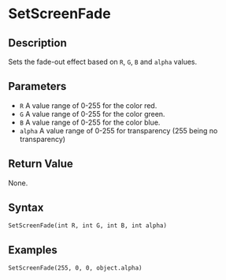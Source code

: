 # SetScreenFade

## Description
Sets the fade-out effect based on `R`, `G`, `B` and `alpha` values.

## Parameters
- `R`
A value range of 0-255 for the color red.
- `G`
A value range of 0-255 for the color green.
- `B`
A value range of 0-255 for the color blue.
- `alpha`
A value range of 0-255 for transparency (255 being no transparency)

## Return Value
None.

## Syntax
```
SetScreenFade(int R, int G, int B, int alpha)
```

## Examples
```
SetScreenFade(255, 0, 0, object.alpha)
```